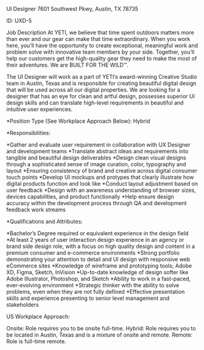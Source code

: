 UI Designer
7601 Southwest Pkwy, Austin, TX 78735

ID: UXD-5

Job Description
At YETI, we believe that time spent outdoors matters more than ever and our gear can make that time extraordinary. When you work here, you’ll have the opportunity to create exceptional, meaningful work and problem solve with innovative team members by your side. Together, you’ll help our customers get the high-quality gear they need to make the most of their adventures. We are BUILT FOR THE WILD™.

 

The UI Designer will work as a part of YETI’s award-winning Creative Studio team in Austin, Texas and is responsible for creating beautiful digital design that will be used across all our digital properties. We are looking for a designer that has an eye for clean and artful design, possesses superior UI design skills and can translate high-level requirements in beautiful and intuitive user experiences.

*Position Type (See Workplace Approach Below): Hybrid

*Responsibilities:

*Gather and evaluate user requirement in collaboration with UX Designer and development teams
*Translate abstract ideas and requirements into tangible and beautiful design deliverables
*Design clean visual designs through a sophisticated sense of image curation, color, typography and layout
*Ensuring consistency of brand and creative across digital consumer touch points
*Develop UI mockups and protypes that clearly illustrate how digital products function and look like
*Conduct layout adjustment based on user feedback
*Design with an awareness understanding of browser sizes, devices capabilities, and product functionally
*Help ensure design accuracy within the development process through QA and development feedback work streams
 

*Qualifications and Attributes:

*Bachelor’s Degree required or equivalent experience in the design field
*At least 2 years of user interaction design experience in an agency or brand side design role, with a focus on high quality design and content in a premium consumer and e-commerce environments
*Strong portfolio demonstrating your attention to detail and UI design with responsive web eCommerce sites
*Knowledge of wireframe and prototyping tools; Adobe XD, Figma, Sketch, InVision
*Up-to-date knowledge of design softer like Adobe Illustrator, Photoshop, and Sketch
*Ability to work in a fast-paced, ever-evolving environment
*Strategic thinker with the ability to solve problems, even when they are not fully defined
*Effective presentation skills and experience presenting to senior level management and stakeholders

US Workplace Approach:

Onsite: Role requires you to be onsite full-time.
Hybrid: Role requires you to be located in Austin, Texas and is a mixture of onsite and remote.
Remote: Role is full-time remote.
